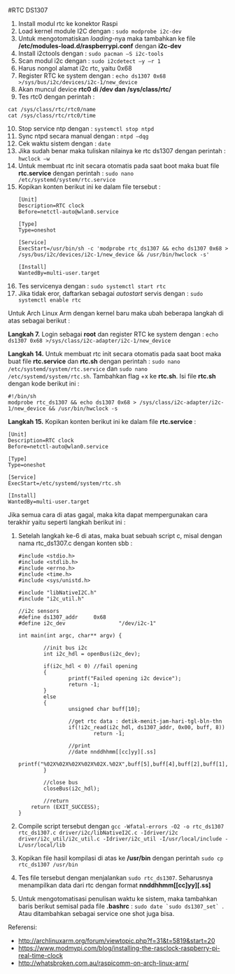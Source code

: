 #RTC DS1307
1. Install modul rtc ke konektor Raspi
2. Load kernel module I2C dengan : `sudo modprobe i2c-dev`
3. Untuk mengotomatiskan *loading*-nya maka tambahkan ke file **/etc/modules-load.d/raspberrypi.conf** dengan **i2c-dev**
4.	Install i2ctools dengan : `sudo pacman –S i2c-tools`
5.	Scan modul i2c dengan : `sudo i2cdetect –y –r 1`
6.	Harus nongol alamat i2c rtc, yaitu 0x68
7.	Register RTC ke system dengan : 
 ```echo ds1307 0x68 >/sys/bus/i2c/devices/i2c-1/new_device```
8.	Akan muncul device **rtc0 di /dev dan /sys/class/rtc/**
9.	Tes rtc0 dengan perintah :
 ```
 cat /sys/class/rtc/rtc0/name
 cat /sys/class/rtc/rtc0/time
 ```
10.	Stop service ntp dengan : `systemctl stop ntpd`
11.	Sync ntpd secara manual dengan : `ntpd –dqg`
12.	Cek waktu sistem dengan : `date`
13.	Jika sudah benar maka tuliskan nilainya ke rtc ds1307 dengan perintah : `hwclock –w`
14.	Untuk membuat rtc init secara otomatis pada saat boot maka buat file **rtc.service** dengan perintah : `sudo nano /etc/systemd/system/rtc.service`
15.	Kopikan konten berikut ini ke dalam file tersebut :
	```
	[Unit]
	Description=RTC clock
	Before=netctl-auto@wlan0.service
	
	[Type]
	Type=oneshot
	
	[Service]
	ExecStart=/usr/bin/sh -c 'modprobe rtc_ds1307 && echo ds1307 0x68 > /sys/bus/i2c/devices/i2c-1/new_device && /usr/bin/hwclock -s'
	
	[Install]
	WantedBy=multi-user.target
	```
16.	Tes servicenya dengan : `sudo systemctl start rtc`
17.	Jika tidak eror, daftarkan sebagai *autostart* servis dengan : `sudo systemctl enable rtc`

Untuk Arch Linux Arm dengan kernel baru maka ubah beberapa langkah di atas sebagai berikut :

**Langkah 7.** Login sebagai **root** dan register RTC ke system dengan : 
 ```echo ds1307 0x68 >/sys/class/i2c-adapter/i2c-1/new_device```

**Langkah 14.** Untuk membuat rtc init secara otomatis pada saat boot maka buat file **rtc.service** dan **rtc.sh** dengan perintah : `sudo nano /etc/systemd/system/rtc.service` dan `sudo nano /etc/systemd/system/rtc.sh`. Tambahkan flag +x ke **rtc.sh**. Isi file **rtc.sh** dengan kode berikut ini :
```
#!/bin/sh
modprobe rtc_ds1307 && echo ds1307 0x68 > /sys/class/i2c-adapter/i2c-1/new_device && /usr/bin/hwclock -s
```

**Langkah 15.** Kopikan konten berikut ini ke dalam file **rtc.service** :
```
[Unit]
Description=RTC clock
Before=netctl-auto@wlan0.service

[Type]
Type=oneshot

[Service]
ExecStart=/etc/systemd/system/rtc.sh

[Install]
WantedBy=multi-user.target
```

Jika semua cara di atas gagal, maka kita dapat mempergunakan cara terakhir yaitu seperti langkah berikut ini :

1. Setelah langkah ke-6 di atas, maka buat sebuah script c, misal dengan nama rtc_ds1307.c dengan konten sbb :

	```
	#include <stdio.h>
	#include <stdlib.h>
	#include <errno.h>
	#include <time.h>
	#include <sys/unistd.h>
	
	#include "libNativeI2C.h"
	#include "i2c_util.h"
	
	//i2c sensors
	#define ds1307_addr     0x68
	#define i2c_dev                 "/dev/i2c-1"
	
	int main(int argc, char** argv) {
	
	        //init bus i2c
	        int i2c_hdl = openBus(i2c_dev);
	
	        if(i2c_hdl < 0) //fail opening
	        {
	                printf("Failed opening i2c device");
	                return -1;
	        }
	        else
	        {
	                unsigned char buff[10];
	
	                //get rtc data : detik-menit-jam-hari-tgl-bln-thn
	                if(!i2c_read(i2c_hdl, ds1307_addr, 0x00, buff, 8))
	                        return -1;
	
	                //print
	                //date nnddhhmm[[cc]yy][.ss]
	                printf("%02X%02X%02X%02X%02X.%02X",buff[5],buff[4],buff[2],buff[1],buff[6],buff[0]);
	        }
	
	        //close bus
	        closeBus(i2c_hdl);
	
	        //return
	    return (EXIT_SUCCESS);
	}
	```

2. Compile script tersebut dengan `gcc -Wfatal-errors -O2 -o rtc_ds1307 rtc_ds1307.c driver/i2c/libNativeI2C.c -Idriver/i2c driver/i2c_util/i2c_util.c -Idriver/i2c_util -I/usr/local/include -L/usr/local/lib
`
3. Kopikan file hasil kompilasi di atas ke **/usr/bin** dengan perintah `sudo cp rtc_ds1307 /usr/bin`

4. Tes file tersebut dengan menjalankan `sudo rtc_ds1307`. Seharusnya menampilkan data dari rtc dengan format **nnddhhmm[[cc]yy][.ss]**

5. Untuk mengotomatisasi penulisan waktu ke sistem, maka tambahkan baris berikut semisal pada file **.bashrc** : ```sudo date `sudo ds1307_set` ```. Atau ditambahkan sebagai service one shot juga bisa.

Referensi:
 - http://archlinuxarm.org/forum/viewtopic.php?f=31&t=5819&start=20
 - https://www.modmypi.com/blog/installing-the-rasclock-raspberry-pi-real-time-clock
 - http://whatsbroken.com.au/raspicomm-on-arch-linux-arm/

